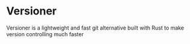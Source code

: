 # Versioner

Versioner is a lightweight and fast git alternative built with Rust to make version controlling much faster